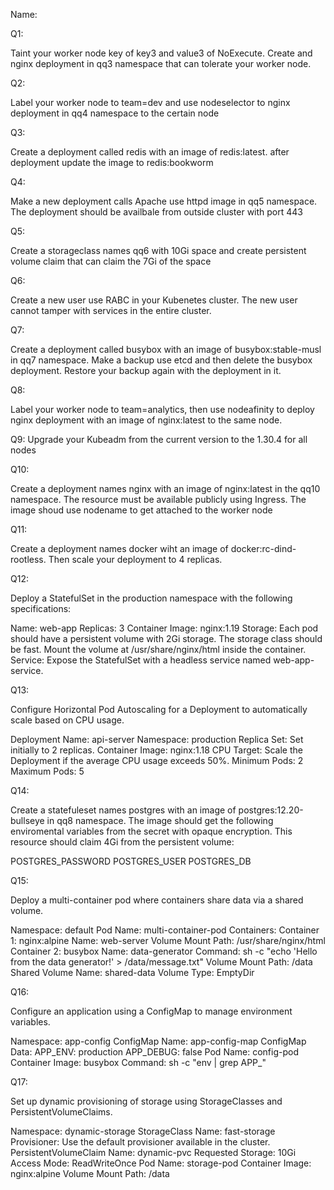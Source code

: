 Name:

Q1:

Taint your worker node key of key3 and value3 of NoExecute. Create and nginx deployment in qq3 namespace that can tolerate your worker node.

Q2:

Label your worker node to team=dev and use nodeselector to nginx deployment in qq4 namespace to the certain node

Q3:

Create a deployment called redis with an image of redis:latest. after deployment update the image to redis:bookworm

Q4:

Make a new deployment calls Apache use httpd image in qq5 namespace. The deployment should be availbale from outside cluster with port 443

Q5:

Create a storageclass names qq6 with 10Gi space and create persistent volume claim that can claim the 7Gi of the space

Q6:

Create a new user use RABC in your Kubenetes cluster. The new user cannot tamper with services in the entire cluster.

Q7:

Create a deployment called busybox with an image of busybox:stable-musl in qq7 namespace. Make a backup use etcd and then delete the busybox deployment. Restore your backup again with the deployment in it.


Q8:

Label your worker node to team=analytics, then use nodeafinity to deploy nginx deployment with an image of nginx:latest to the same node.


Q9:
Upgrade your Kubeadm from the current version to the 1.30.4 for all nodes



Q10:

Create a deployment names nginx with an image of nginx:latest in the qq10 namespace. The resource must be available publicly using Ingress. The image shoud use nodename to get attached to the worker node



Q11:

Create a deployment names docker wiht an image of docker:rc-dind-rootless. Then scale your deployment to 4 replicas.


Q12:

Deploy a StatefulSet in the production namespace with the following specifications:

Name: web-app
Replicas: 3
Container Image: nginx:1.19
Storage:
Each pod should have a persistent volume with 2Gi storage.
The storage class should be fast.
Mount the volume at /usr/share/nginx/html inside the container.
Service: Expose the StatefulSet with a headless service named web-app-service.

Q13:

Configure Horizontal Pod Autoscaling for a Deployment to automatically scale based on CPU usage.

Deployment Name: api-server
Namespace: production
Replica Set: Set initially to 2 replicas.
Container Image: nginx:1.18
CPU Target: Scale the Deployment if the average CPU usage exceeds 50%.
Minimum Pods: 2
Maximum Pods: 5

Q14:

Create a statefuleset names postgres with an image of postgres:12.20-bullseye in qq8 namespace. The image should get the following enviromental variables from the secret with opaque encryption. This resource should claim 4Gi from the persistent volume:

POSTGRES_PASSWORD
POSTGRES_USER
POSTGRES_DB


Q15:

Deploy a multi-container pod where containers share data via a shared volume.

Namespace: default
Pod Name: multi-container-pod
Containers:
Container 1: nginx:alpine
Name: web-server
Volume Mount Path: /usr/share/nginx/html
Container 2: busybox
Name: data-generator
Command: sh -c "echo 'Hello from the data generator!' > /data/message.txt"
Volume Mount Path: /data
Shared Volume Name: shared-data
Volume Type: EmptyDir

Q16:

Configure an application using a ConfigMap to manage environment variables.

Namespace: app-config
ConfigMap Name: app-config-map
ConfigMap Data:
APP_ENV: production
APP_DEBUG: false
Pod Name: config-pod
Container Image: busybox
Command: sh -c "env | grep APP_"



Q17:

Set up dynamic provisioning of storage using StorageClasses and PersistentVolumeClaims.

Namespace: dynamic-storage
StorageClass Name: fast-storage
Provisioner: Use the default provisioner available in the cluster.
PersistentVolumeClaim Name: dynamic-pvc
Requested Storage: 10Gi
Access Mode: ReadWriteOnce
Pod Name: storage-pod
Container Image: nginx:alpine
Volume Mount Path: /data

